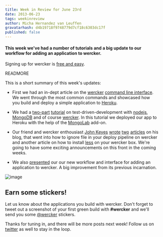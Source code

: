 ```yaml
---
title: Week in Review for June 23rd
date: 2013-06-23
tags: weekinreview
author: Micha Hernandez van Leuffen
gravatarhash: d4b19718f9748779d7cf18c6303dc17f
published: false
---
```


<h4 class="subheader">
This week we've had a number of tutorials and a big update to our workflow for adding an application to wercker.
</h4>

Signing up for wercker is [free and easy](https://app.wercker.com/users/new/).

READMORE

This is a short summary of this week's updates:

* First we had an in-dept article on the [wercker](http://devcenter.wercker.com/articles/cli/) [command line interface](http://blog.wercker.com/2013/06/18/Spotlight-on-the-wercker-cli.html). We went through
the most common commands and showcased how you build and deploy a simple application to [Heroku](http://heroku.com).
* We had a [two-part](http://blog.wercker.com/2013/06/20/Getting-started-with-Node-Mongoose-MongoDB-Part1.html) [tutorial](http://blog.wercker.com/2013/06/21/Getting-started-with-Node-Mongoose-MongoDB-Part2.html) on test-driven-development with [nodejs](http://nodejs.org), [MongoDB](http://mongodb.org) and of course [wercker](http://wercker.com).
In this tutorial we deployed our app to Heroku with the help of the [MongoLab](http://mongolab.com) add-on.

* Our friend and wercker enthousiast [John Keyes](http://keyes.ie/) [wrote](http://blog.wercker.com/2013/06/18/John-Keyes-blogs-on-wercker.html) [two](http://keyes.ie/ignore-files-when-deploying-from-wercker/) [articles](http://keyes.ie/how-to-install-lessc-on-wercker/) on his blog, that went into how to ignore file in your deploy pipeline on wercker and another article on how to install [less](http://lesscss.org/) on your wercker box. We're going to have some exciting announcements on this front in the coming weeks.

* We also [presented](http://blog.wercker.com/2013/06/21/Introducing-our-new-add-app-flow.html) our our new workflow and interface for adding an application to wercker. A big improvement from its
previous incarnation.

![image](http://f.cl.ly/items/0v080B3l1b1I2P3P3x2z/Screen%20Shot%202013-06-21%20at%2011.53.17%20AM.png)

## Earn some stickers!

Let us know about the applications you build with wercker. Don't forget to tweet out a screenshot of your first green build with **#wercker** and we'll send you some [@wercker](http://twitter.com/wercker) stickers.

Thanks for tuning in, and there will be more posts next week! Follow us on [twitter](http://twitter.com/wercker) as well to stay in the loop.